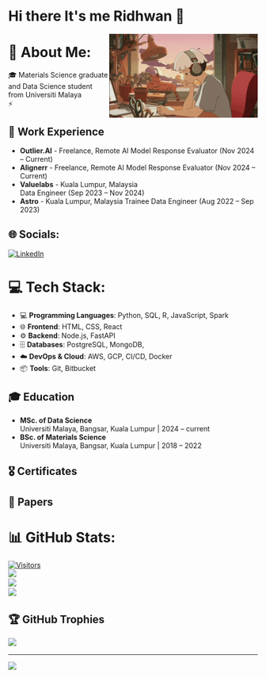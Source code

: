 # Hi there It's me Ridhwan 👋

<p><a target="_blank" rel="noopener noreferrer" href="https://raw.githubusercontent.com/ridhwanrazaliwork/ridhwanrazaliwork/master/src/lofi-lofi-study.gif"><img alt="Lofi study" src="https://raw.githubusercontent.com/ridhwanrazaliwork/ridhwanrazaliwork/master/src/lofi-lofi-study.gif" align="right" width="300" style="max-width:100%;"></a></p>

# 💫 About Me:
🎓 Materials Science graduate and Data Science student from Universiti Malaya<br>⚡

## 💼 Work Experience
- **Outlier.AI** - Freelance, Remote 
  AI Model Response Evaluator (Nov 2024 – Current) 
- **Alignerr** - Freelance, Remote 
  AI Model Response Evaluator (Nov 2024 – Current)  
- **Valuelabs** - Kuala Lumpur, Malaysia  
  Data Engineer (Sep 2023 – Nov 2024)  
- **Astro** - Kuala Lumpur, Malaysia 
  Trainee Data Engineer (Aug 2022 – Sep 2023)  
  
## 🌐 Socials:
[![LinkedIn](https://img.shields.io/badge/LinkedIn-%230077B5.svg?logo=linkedin&logoColor=white)](https://linkedin.com/in/https://www.linkedin.com/in/ridhwan-bin-razali) 

# 💻 Tech Stack:
- 💻 **Programming Languages**: Python, SQL, R, JavaScript, Spark
- 🌐 **Frontend**: HTML, CSS, React
- ⚙️ **Backend**: Node.js, FastAPI  
- 🗄️ **Databases**: PostgreSQL, MongoDB,   
- ☁️ **DevOps & Cloud**: AWS, GCP, CI/CD, Docker
- 📦 **Tools**: Git, Bitbucket 

## 🎓 Education
- **MSc. of Data Science**  
  Universiti Malaya, Bangsar, Kuala Lumpur | 2024 – current  
- **BSc. of Materials Science**  
  Universiti Malaya, Bangsar, Kuala Lumpur | 2018 – 2022

## 🎖️ Certificates

## 📄 Papers

# 📊 GitHub Stats:
[![Visitors](https://api.visitorbadge.io/api/combined?path=https%3A%2F%2Fgithub.com%2Fridhwanrazaliwork&label=Total%20Profile%20Visits%2FDaily&labelColor=%23d9e3f0&countColor=%23f47373)](https://visitorbadge.io/status?path=https%3A%2F%2Fgithub.com%2Fridhwanrazaliwork)<br/>
![](https://github-readme-stats.vercel.app/api?username=ridhwanrazaliwork&theme=tokyonight&hide_border=false&include_all_commits=true&count_private=false)<br/>
![](https://github-readme-streak-stats.herokuapp.com/?user=ridhwanrazaliwork&theme=tokyonight&hide_border=false)<br/>
![](https://github-readme-stats.vercel.app/api/top-langs/?username=ridhwanrazaliwork&theme=tokyonight&hide_border=false&include_all_commits=true&count_private=false&layout=compact)

## 🏆 GitHub Trophies
![](https://github-profile-trophy.vercel.app/?username=ridhwanrazaliwork&theme=tokyonight&no-frame=false&no-bg=false&margin-w=4)


---
[![](https://visitcount.itsvg.in/api?id=ridhwanrazaliwork&icon=1&color=2)](https://visitcount.itsvg.in)
